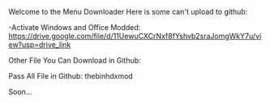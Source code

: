 Welcome to the Menu Downloader
Here is some can't upload to github:

-Activate Windows and Office Modded: https://drive.google.com/file/d/11UewuCXCrNxf8fYshvb2sraJomgWkY7u/view?usp=drive_link

Other File You Can Download in Github:

Pass All File in Github: thebinhdxmod

Soon...
